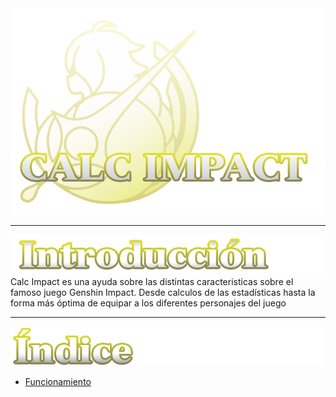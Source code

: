 <div align="center">
<img src="Imgs\logo.png">
  </div>
  
___

<img src="Imgs\index.png">
Calc Impact es una ayuda sobre las distintas caracteristicas sobre el famoso juego Genshin Impact.
Desde calculos de las estadísticas hasta la forma más óptima de equipar a los diferentes personajes del juego

  
___

<img src="Imgs\indice.png">

  - [Funcionamiento](#id1)
